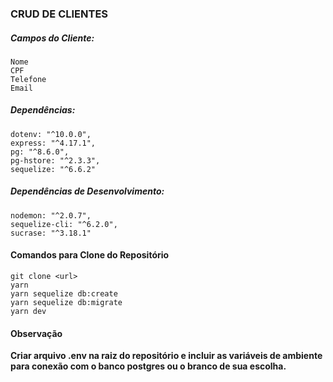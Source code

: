 ### CRUD DE CLIENTES

##### Campos do Cliente:

	Nome
	CPF
	Telefone
	Email


##### Dependências:

	dotenv: "^10.0.0",
	express: "^4.17.1",
	pg: "^8.6.0",
	pg-hstore: "^2.3.3",
	sequelize: "^6.6.2"

##### Dependências de Desenvolvimento:

	nodemon: "^2.0.7",
	sequelize-cli: "^6.2.0",
	sucrase: "^3.18.1"


#### Comandos para Clone do Repositório 

```github
git clone <url>
yarn
yarn sequelize db:create
yarn sequelize db:migrate
yarn dev
```

#### Observação

**Criar arquivo .env na raiz do repositório e incluir as variáveis de ambiente para conexão com o banco postgres ou o branco de sua escolha.**
